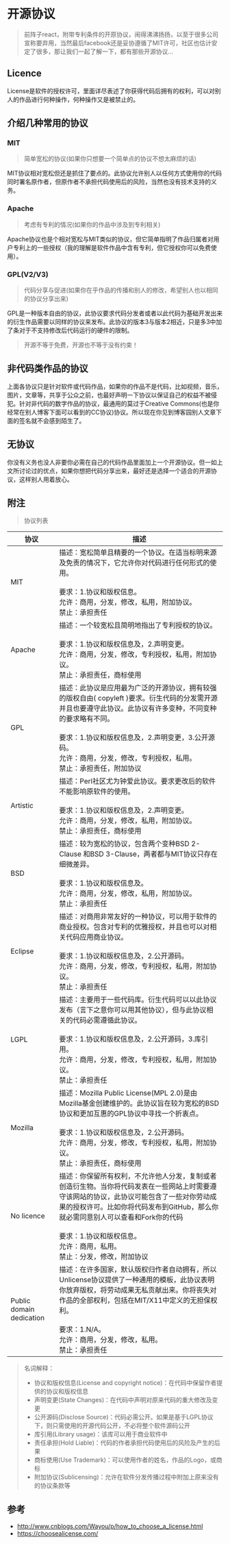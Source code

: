 # 开源协议

> 前阵子react，附带专利条件的开原协议，闹得沸沸扬扬，以至于很多公司宣称要弃用，当然最后facebook还是妥协遵循了MIT许可，社区也估计安定了很多，那让我们一起了解一下，都有那些开源协议...

## Licence

License是软件的授权许可，里面详尽表述了你获得代码后拥有的权利，可以对别人的作品进行何种操作，何种操作又是被禁止的。

## 介绍几种常用的协议

### MIT

> 简单宽松的协议(如果你只想要一个简单点的协议不想太麻烦的话)

MIT协议相对宽松但还是抓住了要点的。此协议允许别人以任何方式使用你的代码同时署名原作者，但原作者不承担代码使用后的风险，当然也没有技术支持的义务。

### Apache

> 考虑有专利的情况(如果你的作品中涉及到专利相关)

Apache协议也是个相对宽松与MIT类似的协议，但它简单指明了作品归属者对用户专利上的一些授权（我的理解是软件作品中含有专利，但它授权你可以免费使用）。

### GPL(V2/V3)

> 代码分享与促进(如果你在乎作品的传播和别人的修改，希望别人也以相同的协议分享出来)

GPL是一种版本自由的协议，此协议要求代码分发者或者以此代码为基础开发出来的衍生作品需要以同样的协议来发布。此协议的版本3与版本2相近，只是多3中加了条对于不支持修改后代码运行的硬件的限制。

> 开源不等于免费，开源也不等于没有约束！

## 非代码类作品的协议

上面各协议只是针对软件或代码作品，如果你的作品不是代码，比如视频，音乐，图片，文章等，共享于公众之前，也最好声明一下协议以保证自己的权益不被侵犯。针对非代码的数字作品的协议，最通用的莫过于Creative Commons(也是你经常在别人博客下面可以看到的CC协议)协议。所以现在你见到博客园别人文章下面的签名就不会感到陌生了。

## 无协议

你没有义务也没人非要你必需在自己的代码作品里面加上一个开源协议。但一如上文所讨论过的优点，如果你想把代码分享出来，最好还是选择一个适合的开源协议，这样别人用着放心。


## 附注

> 协议列表

|协议|描述|
|---|---|
| MIT | 描述：宽松简单且精要的一个协议。在适当标明来源及免责的情况下，它允许你对代码进行任何形式的使用。<br><br>要求：1.协议和版权信息。<br>允许：商用，分发，修改，私用，附加协议。<br>禁止：承担责任|
| Apache | 描述：一个较宽松且简明地指出了专利授权的协议。<br><br>要求：1.协议和版权信息及，2.声明变更。<br>允许：商用，分发，修改，专利授权，私用，附加协议。<br>禁止：承担责任，商标使用|
| GPL | 描述：此协议是应用最为广泛的开源协议，拥有较强的版权自由( copyleft )要求。衍生代码的分发需开源并且也要遵守此协议。此协议有许多变种，不同变种的要求略有不同。<br><br>要求：1.协议和版权信息及，2.声明变更，3.公开源码。<br>允许：商用，分发，修改，专利授权，私用。<br>禁止：承担责任，附加协议|
| Artistic | 描述：Perl社区尤为钟爱此协议。要求更改后的软件不能影响原软件的使用。<br><br>要求：1.协议和版权信息及，2.声明变更。<br>允许：商用，分发，修改，私用，附加协议。<br>禁止：承担责任，商标使用|
| BSD | 描述：较为宽松的协议，包含两个变种BSD 2-Clause 和BSD 3-Clause，两者都与MIT协议只存在细微差异。<br><br>要求：1.协议和版权信息及。<br>允许：商用，分发，修改，私用，附加协议。<br>禁止：承担责任|
| Eclipse | 描述：对商用非常友好的一种协议，可以用于软件的商业授权。包含对专利的优雅授权，并且也可以对相关代码应用商业协议。<br><br>要求：1.协议和版权信息及，2.公开源码。<br>允许：商用，分发，修改，专利授权，私用，附加协议。<br>禁止：承担责任|
| LGPL | 描述：主要用于一些代码库。衍生代码可以以此协议发布（言下之意你可以用其他协议），但与此协议相关的代码必需遵循此协议。<br><br>要求：1.协议和版权信息及，2.公开源码，3.库引用。<br>允许：商用，分发，修改，专利授权，私用，附加协议。<br>禁止：承担责任|
| Mozilla | 描述：Mozilla Public License(MPL 2.0)是由Mozilla基金创建维护的。此协议旨在较为宽松的BSD协议和更加互惠的GPL协议中寻找一个折衷点。<br><br>要求：1.协议和版权信息及，2.公开源码。<br>允许：商用，分发，修改，专利授权，私用，附加协议。<br>禁止：承担责任，商标使用|
| No licence | 描述：你保留所有权利，不允许他人分发，复制或者创造衍生物。当你将代码发表在一些网站上时需要遵守该网站的协议，此协议可能包含了一些对你劳动成果的授权许可。比如你将代码发布到GitHub，那么你就必需同意别人可以查看和Fork你的代码<br><br>要求：1.协议和版权信息。<br>允许：商用，私用。<br>禁止：分发，修改，附加协议|
| Public domain dedication | 描述：在许多国家，默认版权归作者自动拥有，所以Unlicense协议提供了一种通用的模板，此协议表明你放弃版权，将劳动成果无私贡献出来。你将丧失对作品的全部权利，包括在MIT/X11中定义的无担保权利。<br><br>要求：1.N/A。<br>允许：商用，分发，修改，私用。<br>禁止：承担责任|

> 名词解释：
> - 协议和版权信息(License and copyright notice)：在代码中保留作者提供的协议和版权信息
> - 声明变更(State Changes)：在代码中声明对原来代码的重大修改及变更
> - 公开源码(Disclose Source)：代码必需公开。如果是基于LGPL协议 下，则只需使用的开源代码公开，不必将整个软件源码公开
> - 库引用(Library usage)：该库可以用于商业软件中
> - 责任承担(Hold Liable)：代码的作者承担代码使用后的风险及产生的后果
> - 商标使用(Use Trademark)：可以使用作者的姓名，作品的Logo，或商标
> - 附加协议(Sublicensing)：允许在软件分发传播过程中附加上原来没有的协议条款等

## 参考
- http://www.cnblogs.com/Wayou/p/how_to_choose_a_license.html
- https://choosealicense.com/
